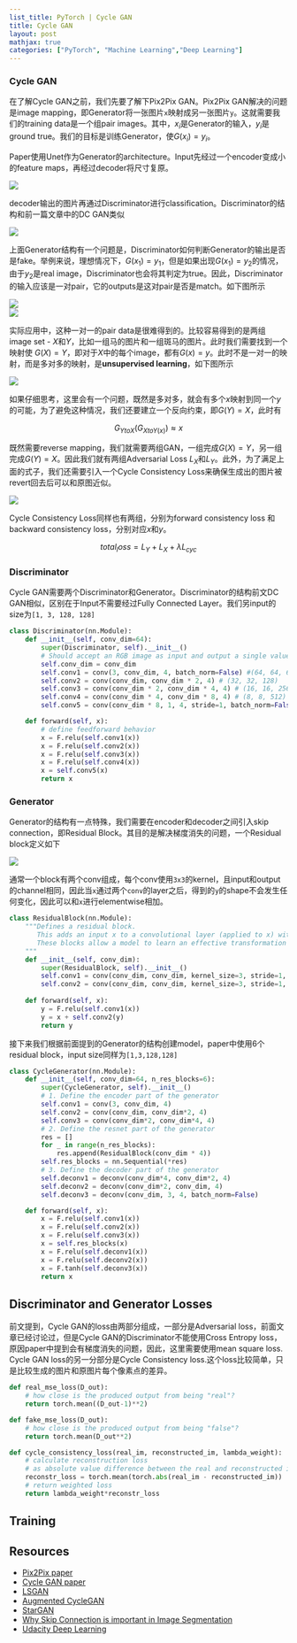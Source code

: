 ```yaml
---
list_title: PyTorch | Cycle GAN
title: Cycle GAN
layout: post
mathjax: true
categories: ["PyTorch", "Machine Learning","Deep Learning"]
---
```


### Cycle GAN

在了解Cycle GAN之前，我们先要了解下Pix2Pix GAN。Pix2Pix GAN解决的问题是image mapping，即Generator将一张图片`x`映射成另一张图片`y`。这就需要我们的training data是一个组pair images。其中，$x_i$是Generator的输入，$y_i$是ground true。我们的目标是训练Generator，使$G(x_i) = y_i$。

Paper使用Unet作为Generator的architecture。Input先经过一个encoder变成小的feature maps，再经过decoder将尺寸复原。

<img class="md-img-center" src="{{site.baseurl}}/assets/images/2019/08/gan_09.png">

decoder输出的图片再通过Discriminator进行classification。Discriminator的结构和前一篇文章中的DC GAN类似

<img class="md-img-center" src="{{site.baseurl}}/assets/images/2019/08/gan_10.png">

上面Generator结构有一个问题是，Discriminator如何判断Generator的输出是否是fake。举例来说，理想情况下，$G(x_1)=y_1$，但是如果出现$G(x_1)=y_2$的情况，由于$y_2$是real image，Discriminator也会将其判定为true。因此，Discriminator的输入应该是一对pair，它的outputs是这对pair是否是match。如下图所示

<div class="md-flex-h md-flex-no-wrap">
<div><img src="{{site.baseurl}}/assets/images/2019/08/gan_11.png"></div>
<div class="md-margin-left-12"><img src="{{site.baseurl}}/assets/images/2019/08/gan_12.png" ></div>
</div>

实际应用中，这种一对一的pair data是很难得到的。比较容易得到的是两组image set - $X$和$Y$，比如一组马的图片和一组斑马的图片。此时我们需要找到一个映射使 $G(X) = Y$，即对于$X$中的每个image，都有$G(x) = y$。此时不是一对一的映射，而是多对多的映射，是**unsupervised learning**，如下图所示

<div class="md-margin-left-12"><img src="{{site.baseurl}}/assets/images/2019/08/gan_13.png" ></div>

如果仔细思考，这里会有一个问题，既然是多对多，就会有多个$x$映射到同一个$y$的可能，为了避免这种情况，我们还要建立一个反向约束，即$G(Y) = X$，此时有

$$
G_{YtoX}(G_{XtoY(x)}) \approx x
$$

既然需要reverse mapping，我们就需要两组GAN，一组完成$G(X)=Y$，另一组完成$G(Y)=X$。因此我们就有两组Adversarial Loss $L_X$和$L_Y$。此外，为了满足上面的式子，我们还需要引入一个Cycle Consistency Loss来确保生成出的图片被revert回去后可以和原图近似。

<div class="md-margin-left-12"><img src="{{site.baseurl}}/assets/images/2019/08/gan_14.png" ></div>

Cycle Consistency Loss同样也有两组，分别为forward consistency loss 和 backward consistency loss，分别对应$x$和$y$。

$$
total_loss = L_Y + L_X + \lambda L_{cyc}
$$

### Discriminator

Cycle GAN需要两个Discriminator和Generator。Discriminator的结构前文DC GAN相似，区别在于Input不需要经过Fully Connected Layer。我们另input的size为`[1, 3, 128, 128]`

```python
class Discriminator(nn.Module):
    def __init__(self, conv_dim=64):
        super(Discriminator, self).__init__()
        # Should accept an RGB image as input and output a single value
        self.conv_dim = conv_dim
        self.conv1 = conv(3, conv_dim, 4, batch_norm=False) #(64, 64, 64)
        self.conv2 = conv(conv_dim, conv_dim * 2, 4) # (32, 32, 128)
        self.conv3 = conv(conv_dim * 2, conv_dim * 4, 4) # (16, 16, 256)
        self.conv4 = conv(conv_dim * 4, conv_dim * 8, 4) # (8, 8, 512)
        self.conv5 = conv(conv_dim * 8, 1, 4, stride=1, batch_norm=False)

    def forward(self, x):
        # define feedforward behavior
        x = F.relu(self.conv1(x))
        x = F.relu(self.conv2(x))
        x = F.relu(self.conv3(x))
        x = F.relu(self.conv4(x))
        x = self.conv5(x)
        return x
```

### Generator

Generator的结构有一点特殊，我们需要在encoder和decoder之间引入skip connection，即Residual Block。其目的是解决梯度消失的问题，一个Residual block定义如下

<div class="md-margin-left-12"><img src="{{site.baseurl}}/assets/images/2019/08/gan_15.png" ></div>

通常一个block有两个conv组成，每个conv使用`3x3`的kernel，且input和output的channel相同，因此当`x`通过两个`conv`的layer之后，得到的`y`的shape不会发生任何变化，因此可以和`x`进行elementwise相加。

```python
class ResidualBlock(nn.Module):
    """Defines a residual block.
       This adds an input x to a convolutional layer (applied to x) with the same size input and output.
       These blocks allow a model to learn an effective transformation from one domain to another.
    """
    def __init__(self, conv_dim):
        super(ResidualBlock, self).__init__()
        self.conv1 = conv(conv_dim, conv_dim, kernel_size=3, stride=1, padding=1, batch_norm=True)
        self.conv2 = conv(conv_dim, conv_dim, kernel_size=3, stride=1, padding=1, batch_norm=True)
        
    def forward(self, x):
        y = F.relu(self.conv1(x))
        y = x + self.conv2(y)
        return y
```

接下来我们根据前面提到的Generator的结构创建model，paper中使用6个residual block，input size同样为`[1,3,128,128]`

```python
class CycleGenerator(nn.Module):
    def __init__(self, conv_dim=64, n_res_blocks=6):
        super(CycleGenerator, self).__init__()
        # 1. Define the encoder part of the generator
        self.conv1 = conv(3, conv_dim, 4)
        self.conv2 = conv(conv_dim, conv_dim*2, 4)
        self.conv3 = conv(conv_dim*2, conv_dim*4, 4)
        # 2. Define the resnet part of the generator
        res = []
        for _ in range(n_res_blocks):
            res.append(ResidualBlock(conv_dim * 4))
        self.res_blocks = nn.Sequential(*res)
        # 3. Define the decoder part of the generator
        self.deconv1 = deconv(conv_dim*4, conv_dim*2, 4)
        self.deconv2 = deconv(conv_dim*2, conv_dim, 4)
        self.deconv3 = deconv(conv_dim, 3, 4, batch_norm=False)

    def forward(self, x):
        x = F.relu(self.conv1(x))
        x = F.relu(self.conv2(x))
        x = F.relu(self.conv3(x))
        x = self.res_blocks(x)
        x = F.relu(self.deconv1(x))
        x = F.relu(self.deconv2(x))
        x = F.tanh(self.deconv3(x))
        return x
```
## Discriminator and Generator Losses

前文提到，Cycle GAN的loss由两部分组成，一部分是Adversarial loss，前面文章已经讨论过，但是Cycle GAN的Discriminator不能使用Cross Entropy loss，原因paper中提到会有梯度消失的问题，因此，这里需要使用mean square loss. Cycle GAN loss的另一分部分是Cycle Consistency loss.这个loss比较简单，只是比较生成的图片和原图片每个像素点的差异。

```python
def real_mse_loss(D_out):
    # how close is the produced output from being "real"?
    return torch.mean((D_out-1)**2)

def fake_mse_loss(D_out):
    # how close is the produced output from being "false"?
    return torch.mean(D_out**2)

def cycle_consistency_loss(real_im, reconstructed_im, lambda_weight):
    # calculate reconstruction loss 
    # as absolute value difference between the real and reconstructed images
    reconstr_loss = torch.mean(torch.abs(real_im - reconstructed_im))
    # return weighted loss
    return lambda_weight*reconstr_loss   
```

## Training




## Resources

- [Pix2Pix paper](https://arxiv.org/pdf/1611.07004.pdf)
- [Cycle GAN paper](https://arxiv.org/pdf/1703.10593.pdf)
- [LSGAN](https://arxiv.org/pdf/1611.04076.pdf)
- [Augmented CycleGAN](https://arxiv.org/abs/1802.10151)
- [StarGAN](https://github.com/yunjey/StarGAN)
- [Why Skip Connection is important in Image Segmentation](https://arxiv.org/abs/1608.04117)
- [Udacity Deep Learning](https://classroom.udacity.com/nanodegrees/nd101)


